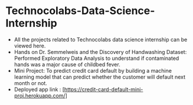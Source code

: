 # Technocolabs-Data-Science-Internship
- All the projects related to Technocolabs data science internship can be viewed here.
- Hands on Dr. Semmelweis and the Discovery of Handwashing Dataset: Performed Exploratory Data Analysis to understand if contaminated hands was a major cause of childbed fever.
- Mini Project: To predict credit card default by building a machine learning model that can predict whether the customer will default next month or not.
- Deployed app link : [https://credit-card-default-mini-proj.herokuapp.com/]

